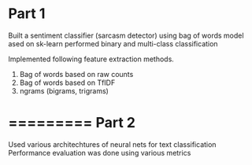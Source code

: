 Part 1
=========

Built a sentiment classifier (sarcasm detector) using bag of words model ased on sk-learn
performed binary and multi-class classification


Implemented following feature extraction methods. 
1. Bag of words based on raw counts
2. Bag of words based on TfIDF
3. ngrams (bigrams, trigrams)


=========
Part 2
=========

Used various architechtures of neural nets for text classification
Performance evaluation was done using various metrics
